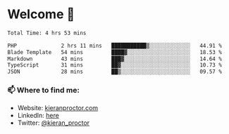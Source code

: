 # Welcome 🦘

<!--START_SECTION:waka-->

```txt
Total Time: 4 hrs 53 mins

PHP              2 hrs 11 mins   ███████████▒░░░░░░░░░░░░░   44.91 %
Blade Template   54 mins         ████▓░░░░░░░░░░░░░░░░░░░░   18.53 %
Markdown         43 mins         ███▓░░░░░░░░░░░░░░░░░░░░░   14.64 %
TypeScript       31 mins         ██▓░░░░░░░░░░░░░░░░░░░░░░   10.73 %
JSON             28 mins         ██▒░░░░░░░░░░░░░░░░░░░░░░   09.57 %
```

<!--END_SECTION:waka-->

### 📫 Where to find me:

-   Website: [kieranproctor.com](https://kieranproctor.com/)
-   LinkedIn: [here](https://www.linkedin.com/in/kieran-proctor-086b5a159/)
-   Twitter: [@kieran_proctor](https://twitter.com/kieran_proctor)
